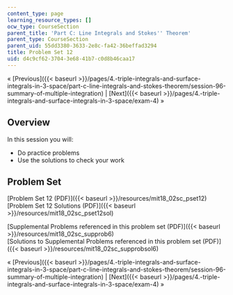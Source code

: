 ```yaml
---
content_type: page
learning_resource_types: []
ocw_type: CourseSection
parent_title: 'Part C: Line Integrals and Stokes'' Theorem'
parent_type: CourseSection
parent_uid: 55dd3380-3633-2e8c-fa42-36beffad3294
title: Problem Set 12
uid: d4c9cf62-3704-3e68-41b7-c0d8b46caa17
---
```


« [Previous]({{< baseurl >}}/pages/4.-triple-integrals-and-surface-integrals-in-3-space/part-c-line-integrals-and-stokes-theorem/session-96-summary-of-multiple-integration) | [Next]({{< baseurl >}}/pages/4.-triple-integrals-and-surface-integrals-in-3-space/exam-4) »

Overview
--------

In this session you will:

*   Do practice problems
*   Use the solutions to check your work

Problem Set
-----------

[Problem Set 12 (PDF)]({{< baseurl >}}/resources/mit18_02sc_pset12)  
[Problem Set 12 Solutions (PDF)]({{< baseurl >}}/resources/mit18_02sc_pset12sol)

[Supplemental Problems referenced in this problem set (PDF)]({{< baseurl >}}/resources/mit18_02sc_supprob6)  
[Solutions to Supplemental Problems referenced in this problem set (PDF)]({{< baseurl >}}/resources/mit18_02sc_supprobsol6)

« [Previous]({{< baseurl >}}/pages/4.-triple-integrals-and-surface-integrals-in-3-space/part-c-line-integrals-and-stokes-theorem/session-96-summary-of-multiple-integration) | [Next]({{< baseurl >}}/pages/4.-triple-integrals-and-surface-integrals-in-3-space/exam-4) »